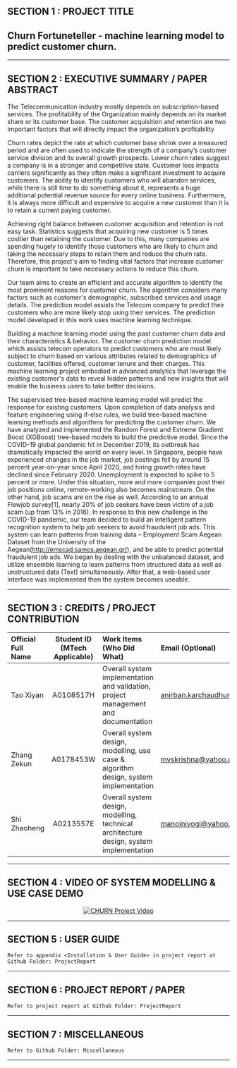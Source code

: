 ## SECTION 1 : PROJECT TITLE
## Churn Fortuneteller - machine learning model to predict customer churn.

---

## SECTION 2 : EXECUTIVE SUMMARY / PAPER ABSTRACT
The Telecommunication industry mostly depends on subscription-based services. The profitability of the Organization mainly depends on its market share or its customer base. The customer acquisition and retention are two important factors that will directly impact the organization’s profitability

Churn rates depict the rate at which customer base shrink over a measured period and are often used to indicate the strength of a company’s customer service division and its overall growth prospects. Lower churn rates suggest a company is in a stronger and competitive state. Customer loss impacts carriers significantly as they often make a significant investment to acquire customers. The ability to identify customers who will abandon services, while there is still time to do something about it, represents a huge additional potential revenue source for every online business. Furthermore, it is always more difficult and expensive to acquire a new customer than it is to retain a current paying customer.

Achieving right balance between customer acquisition and retention is not easy task. Statistics suggests that acquiring new customer is 5 times costlier than retaining the customer. Due to this, many companies are spending hugely to identify those customers who are likely to churn and taking the necessary steps to retain them and reduce the churn rate. Therefore, this project's aim to finding vital factors that increase customer churn is important to take necessary actions to reduce this churn.

Our team aims to create an efficient and accurate algorithm to identify the most prominent reasons for customer churn. The algorithm considers many factors such as customer's demographic, subscribed services and usage details. The prediction model assists the Telecom company to predict their customers who are more likely stop using their services. The prediction model developed in this work uses machine learning technique.

Building a machine learning model using the past customer churn data and their characteristics & behavior. The customer churn prediction model which assists telecom operators to predict customers who are most likely subject to churn based on various attributes related to demographics of customer, facilities offered, customer tenure and their charges. This machine learning project embodied in advanced analytics that leverage the existing customer's data to reveal hidden patterns and new insights that will enable the business users to take better decisions.

The supervised tree-based machine learning model will predict the response for existing customers. Upon completion of data analysis and feature engineering using if-else rules, we build tree-based machine learning methods and algorithms for predicting the customer churn. We have analyzed and implemented the Random Forest and Extreme Gradient Boost (XGBoost) tree-based models to build the predictive model. 
Since the COVID-19 global pandemic hit in December 2019, its outbreak has dramatically impacted the world on every level. In Singapore, people have experienced changes in the job market, job postings fell by around 15 percent year-on-year since April 2020, and hiring growth rates have declined since February 2020. Unemployment is expected to spike to 5 percent or more. 
Under this situation, more and more companies post their job positions online, remote-working also becomes mainstream. On the other hand, job scams are on the rise as well. According to an annual Flewjob survey[1], nearly 20% of job seekers have been victim of a job scam (up from 13% in 2016).
In response to this new challenge in the COVID-19 pandemic, our team decided to build an intelligent pattern recognition system to help job seekers to avoid fraudulent job ads. This system can learn patterns from training data – Employment Scam Aegean Dataset from the University of the Aegean(http://emscad.samos.aegean.gr/), and be able to predict potential fraudulent job ads.
We began by dealing with the unbalanced dataset, and utilize ensemble learning to learn patterns from structured data as well as unstructured data (Text) simultaneously. After that, a web-based user interface was implemented then the system becomes useable.  

---

## SECTION 3 : CREDITS / PROJECT CONTRIBUTION

| Official Full Name  | Student ID (MTech Applicable)  | Work Items (Who Did What) | Email (Optional) |
| :------------ |:---------------:| :-----| :-----|
| Tao Xiyan | A0108517H |Overall system implementation and validation, project management and documentation | anirban.karchaudhuri@gmail.com |
| Zhang Zekun | A0178453W |Overall system design, modelling, use case & algorithm design, system implementation | mvskrishna@yahoo.com |
| Shi Zhaoheng | A0213557E |Overall system design, modelling, technical architecture design, system implementation | manojniyogi@yahoo.com |

---

## SECTION 4 : VIDEO OF SYSTEM MODELLING & USE CASE DEMO
<div align="center">
  <a href="https://youtu.be/LX3SzWYeCGo">
    <img src="http://i3.ytimg.com/vi/LX3SzWYeCGo/hqdefault.jpg" alt="CHURN Project Video">
  </a>
</div>

---

## SECTION 5 : USER GUIDE

`Refer to appendix <Installation & User Guide> in project report at Github Folder: ProjectReport`

---

## SECTION 6 : PROJECT REPORT / PAPER

`Refer to project report at Github Folder: ProjectReport`

---

## SECTION 7 : MISCELLANEOUS

`Refer to Github Folder: Miscellaneous`

---

